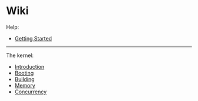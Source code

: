 # Wiki

Help:
* [Getting Started](./getting-started.md)

---

The kernel:
* [Introduction](./introduction.md)
* [Booting](./boot.md)
* [Building](./build.md)
* [Memory](./memory.md)
* [Concurrency](./concurrency.md)

